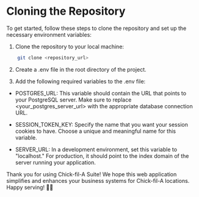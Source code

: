 # Cloning the Repository
To get started, follow these steps to clone the repository and set up the necessary environment variables:

1. Clone the repository to your local machine:

```bash
	git clone <repository_url>
```

2. Create a .env file in the root directory of the project.

3. Add the following required variables to the .env file:

- POSTGRES_URL: This variable should contain the URL that points to your PostgreSQL server. Make sure to replace <your_postgres_server_url> with the appropriate database connection URL.

- SESSION_TOKEN_KEY: Specify the name that you want your session cookies to have. Choose a unique and meaningful name for this variable.

- SERVER_URL: In a development environment, set this variable to "localhost." For production, it should point to the index domain of the server running your application.

Thank you for using Chick-fil-A Suite! We hope this web application simplifies and enhances your business systems for Chick-fil-A locations. Happy serving! 🐔🍟
